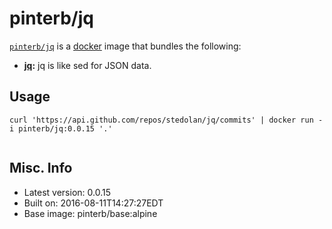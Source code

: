 # pinterb/jq  

[`pinterb/jq`][1] is a [docker][2] image that bundles the following:  
* **[jq][3]:** jq is like sed for JSON data.  

## Usage  
````
curl 'https://api.github.com/repos/stedolan/jq/commits' | docker run -i pinterb/jq:0.0.15 '.'  
    
````

## Misc. Info 
* Latest version: 0.0.15   
* Built on: 2016-08-11T14:27:27EDT   
* Base image: pinterb/base:alpine   


[1]: https://hub.docker.com/r/pinterb/jq/   
[2]: https://docker.com 
[3]: https://stedolan.github.io/jq/
